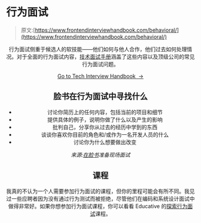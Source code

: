 # 行为面试

> 原文:[https://www.frontendinterviewhandbook.com/behavioral/](https://www.frontendinterviewhandbook.com/behavioral/)

<header>

行为面试侧重于候选人的软技能——他们如何与他人合作，他们过去如何处理情况。对于全面的行为面试内容，[技术面试手册](https://www.techinterviewhandbook.org/behavioral-interview/)涵盖了这些内容以及顶级公司的常见行为面试问题。

[Go to Tech Interview Handbook  →](https://www.techinterviewhandbook.org/behavioral-interview/)

## 脸书在行为面试中寻找什么[](#what-facebook-looks-for-in-behavioral-interviews "Direct link to heading")

*   讨论你简历上的任何内容，包括当前的项目和细节
*   提供具体的例子，说明你做了什么以及产生的影响
*   批判自己，分享你从过去的经历中学到的东西
*   谈谈你喜欢你目前的角色和/或作为一名开发人员的什么
*   讨论你为什么想要做出改变

*来源:[在脸书](https://www.facebook.com/careers/swe-prep-onsite)准备现场面试*

## 课程[](#courses "Direct link to heading")

我真的不认为一个人需要参加行为面试的课程，但你的里程可能会有所不同。我见过一些应聘者因为没有通过行为测试而被拒绝，尽管他们在编码和系统设计面试中做得非常好。如果你想参加行为面试课程，你可以看看 Educative 的[探索行为面试](https://www.educative.io/courses/grokking-the-behavioral-interview?aff=x23W)课程。

</header>